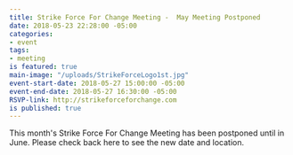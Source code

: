 ```yaml
---
title: Strike Force For Change Meeting -  May Meeting Postponed
date: 2018-05-23 22:28:00 -05:00
categories:
- event
tags:
- meeting
is featured: true
main-image: "/uploads/StrikeForceLogo1st.jpg"
event-start-date: 2018-05-27 15:00:00 -05:00
event-end-date: 2018-05-27 16:30:00 -05:00
RSVP-link: http://strikeforceforchange.com
is published: true
---
```


This month's Strike Force For Change Meeting has been postponed until in June. Please check back here to see the new date and location.